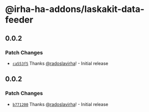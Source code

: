 # @irha-ha-addons/laskakit-data-feeder

## 0.0.2

### Patch Changes

- [`ca553f5`](https://github.com/radoslavirha/ha-addons/commit/ca553f582148fc545aa2fa4fa5bc8481b28af200) Thanks [@radoslavirha](https://github.com/radoslavirha)! - Initial release

## 0.0.2

### Patch Changes

- [`b771200`](https://github.com/radoslavirha/ha-addons/commit/b771200f366bfdcdddabd85830bb43af71667354) Thanks [@radoslavirha](https://github.com/radoslavirha)! - Initial release
